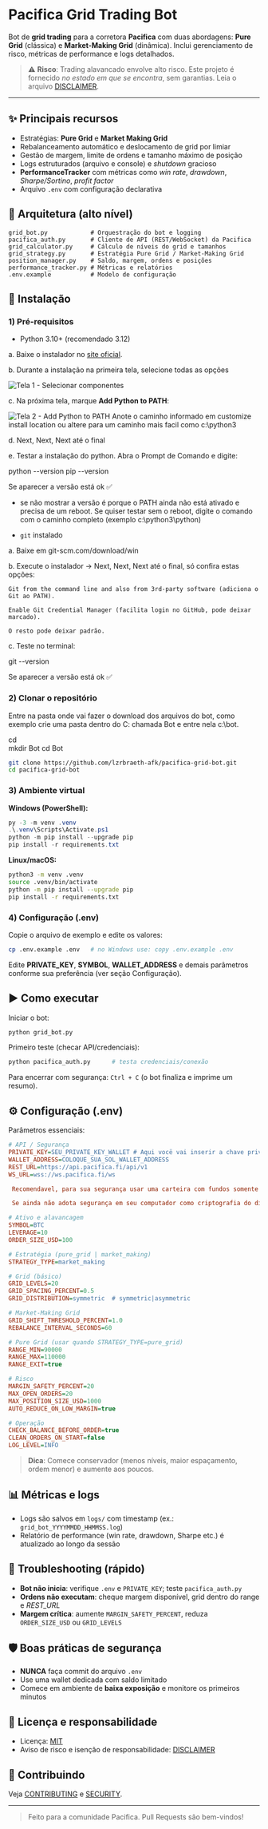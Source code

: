 # Pacifica Grid Trading Bot

Bot de **grid trading** para a corretora **Pacifica** com duas abordagens: **Pure Grid** (clássica) e **Market-Making Grid** (dinâmica). Inclui gerenciamento de risco, métricas de performance e logs detalhados.

> ⚠️ **Risco**: Trading alavancado envolve alto risco. Este projeto é fornecido *no estado em que se encontra*, sem garantias. Leia o arquivo [DISCLAIMER](DISCLAIMER.md).

---

## ✨ Principais recursos

- Estratégias: **Pure Grid** e **Market Making Grid**
- Rebalanceamento automático e deslocamento de grid por limiar
- Gestão de margem, limite de ordens e tamanho máximo de posição
- Logs estruturados (arquivo e console) e *shutdown* gracioso
- **PerformanceTracker** com métricas como *win rate*, *drawdown*, *Sharpe/Sortino*, *profit factor*
- Arquivo `.env` com configuração declarativa

## 🧱 Arquitetura (alto nível)

```
grid_bot.py            # Orquestração do bot e logging
pacifica_auth.py       # Cliente de API (REST/WebSocket) da Pacifica
grid_calculator.py     # Cálculo de níveis do grid e tamanhos
grid_strategy.py       # Estratégia Pure Grid / Market-Making Grid
position_manager.py    # Saldo, margem, ordens e posições
performance_tracker.py # Métricas e relatórios
.env.example           # Modelo de configuração
```

## 🚀 Instalação

### 1) Pré-requisitos
- Python 3.10+ (recomendado 3.12) 

a. Baixe o instalador no [site oficial](https://www.python.org/downloads/).

b. Durante a instalação na primeira tela, selecione todas as opções

![Tela 1 - Selecionar componentes](docs/images/Setup_Python_01.png)

c. Na próxima tela, marque **Add Python to PATH**:

![Tela 2 - Add Python to PATH](docs/images/Setup_Python_02.png)
Anote o caminho informado em customize install location ou altere para um caminho mais facil como c:\python3

d. Next, Next, Next até o final

e. Testar a instalação do python. Abra o Prompt de Comando e digite:

python --version
pip --version

Se aparecer a versão está ok ✅

* se não mostrar a versão é porque o PATH ainda não está ativado e precisa de um reboot. Se quiser testar sem o reboot, digite o comando com o caminho completo (exemplo c:\python3\python)

- `git` instalado

a. Baixe em git-scm.com/download/win

b. Execute o instalador → Next, Next, Next até o final, só confira estas opções:

    Git from the command line and also from 3rd-party software (adiciona o Git ao PATH).

    Enable Git Credential Manager (facilita login no GitHub, pode deixar marcado).

    O resto pode deixar padrão.

c. Teste no terminal:

git --version

Se aparecer a versão está ok ✅

### 2) Clonar o repositório

Entre na pasta onde vai fazer o download dos arquivos do bot, como exemplo crie uma pasta dentro do C: chamada Bot e entre nela c:\bot.

cd\
mkdir Bot
cd Bot

```bash
git clone https://github.com/lzrbraeth-afk/pacifica-grid-bot.git
cd pacifica-grid-bot
```

### 3) Ambiente virtual
**Windows (PowerShell):**
```powershell
py -3 -m venv .venv
.\.venv\Scripts\Activate.ps1
python -m pip install --upgrade pip
pip install -r requirements.txt
```

**Linux/macOS:**
```bash
python3 -m venv .venv
source .venv/bin/activate
python -m pip install --upgrade pip
pip install -r requirements.txt
```

### 4) Configuração (.env)

Copie o arquivo de exemplo e edite os valores:

```bash
cp .env.example .env   # no Windows use: copy .env.example .env
```

Edite **PRIVATE_KEY**, **SYMBOL**, **WALLET_ADDRESS** e demais parâmetros conforme sua preferência (ver seção Configuração).

## ▶️ Como executar

Iniciar o bot:

```bash
python grid_bot.py
```

Primeiro teste (checar API/credenciais):

```bash
python pacifica_auth.py      # testa credenciais/conexão
```
Para encerrar com segurança: `Ctrl + C` (o bot finaliza e imprime um resumo).


## ⚙️ Configuração (.env)

Parâmetros essenciais:

```ini
# API / Segurança
PRIVATE_KEY=SEU_PRIVATE_KEY_WALLET # Aqui vocë vai inserir a chave privada da sua carteira.
WALLET_ADDRESS=COLOQUE_SUA_SOL_WALLET_ADDRESS
REST_URL=https://api.pacifica.fi/api/v1
WS_URL=wss://ws.pacifica.fi/ws

 Recomendavel, para sua segurança usar uma carteira com fundos somente para esta corretora, pois será colocado no arquivo .env a chave privada da carteira. Esta chave não é exposta na conexão com a API, mas ela fica armazenada em um arquivo no computador. Proteja-o igual protege suas chaves privadas! 

 Se ainda não adota segurança em seu computador como criptografia do disco, antivirus eficiente, plugins de proteção para a carteira, pense em fazer isto para a sua proteção futura, não somente sobre este bot, mas sobre sua segurança on chain.

# Ativo e alavancagem
SYMBOL=BTC
LEVERAGE=10
ORDER_SIZE_USD=100

# Estratégia (pure_grid | market_making)
STRATEGY_TYPE=market_making

# Grid (básico)
GRID_LEVELS=20
GRID_SPACING_PERCENT=0.5
GRID_DISTRIBUTION=symmetric  # symmetric|asymmetric

# Market-Making Grid
GRID_SHIFT_THRESHOLD_PERCENT=1.0
REBALANCE_INTERVAL_SECONDS=60

# Pure Grid (usar quando STRATEGY_TYPE=pure_grid)
RANGE_MIN=90000
RANGE_MAX=110000
RANGE_EXIT=true

# Risco
MARGIN_SAFETY_PERCENT=20
MAX_OPEN_ORDERS=20
MAX_POSITION_SIZE_USD=1000
AUTO_REDUCE_ON_LOW_MARGIN=true

# Operação
CHECK_BALANCE_BEFORE_ORDER=true
CLEAN_ORDERS_ON_START=false
LOG_LEVEL=INFO
```

> **Dica**: Comece conservador (menos níveis, maior espaçamento, ordem menor) e aumente aos poucos.

## 📊 Métricas e logs

- Logs são salvos em `logs/` com timestamp (ex.: `grid_bot_YYYYMMDD_HHMMSS.log`)
- Relatório de performance (win rate, drawdown, Sharpe etc.) é atualizado ao longo da sessão

## 🧪 Troubleshooting (rápido)

- **Bot não inicia**: verifique `.env` e `PRIVATE_KEY`; teste `pacifica_auth.py`
- **Ordens não executam**: cheque margem disponível, grid dentro do range e *REST_URL*
- **Margem crítica**: aumente `MARGIN_SAFETY_PERCENT`, reduza `ORDER_SIZE_USD` ou `GRID_LEVELS`

## 🛡️ Boas práticas de segurança

- **NUNCA** faça commit do arquivo `.env`
- Use uma wallet dedicada com saldo limitado
- Comece em ambiente de **baixa exposição** e monitore os primeiros minutos

## 📜 Licença e responsabilidade

- Licença: [MIT](LICENSE)
- Aviso de risco e isenção de responsabilidade: [DISCLAIMER](DISCLAIMER.md)

## 🤝 Contribuindo

Veja [CONTRIBUTING](CONTRIBUTING.md) e [SECURITY](SECURITY.md).

---

> Feito para a comunidade Pacifica. Pull Requests são bem-vindos!